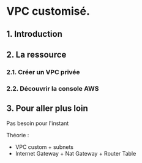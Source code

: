 # VPC customisé.

## 1. Introduction


## 2. La ressource
### 2.1. Créer un VPC privée


### 2.2. Découvrir la console AWS


## 3. Pour aller plus loin
Pas besoin pour l'instant


Théorie :
- VPC custom + subnets
- Internet Gateway + Nat Gateway + Router Table
